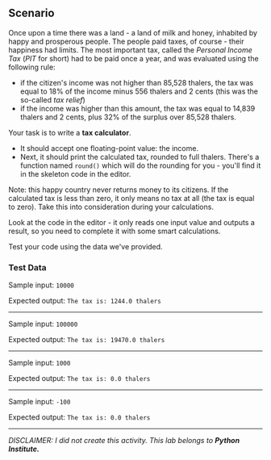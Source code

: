## Scenario
Once upon a time there was a land - a land of milk and honey, inhabited by happy and prosperous people. The people paid taxes, of course - their happiness had limits. The most important tax, called the *Personal Income Tax* (*PIT* for short) had to be paid once a year, and was evaluated using the following rule:

* if the citizen's income was not higher than 85,528 thalers, the tax was equal to 18% of the income minus 556 thalers and 2 cents (this was the so-called *tax relief*)
* if the income was higher than this amount, the tax was equal to 14,839 thalers and 2 cents, plus 32% of the surplus over 85,528 thalers.

Your task is to write a **tax calculator**.

* It should accept one floating-point value: the income.
* Next, it should print the calculated tax, rounded to full thalers. There's a function named `round()` which will do the rounding for you - you'll find it in the skeleton code in the editor.

Note: this happy country never returns money to its citizens. If the calculated tax is less than zero, it only means no tax at all (the tax is equal to zero). Take this into consideration during your calculations.

Look at the code in the editor - it only reads one input value and outputs a result, so you need to complete it with some smart calculations.

Test your code using the data we've provided.

### Test Data
Sample input: `10000`

Expected output: `The tax is: 1244.0 thalers`
___

Sample input: `100000`

Expected output: `The tax is: 19470.0 thalers`
___

Sample input: `1000`

Expected output: `The tax is: 0.0 thalers`
___

Sample input: `-100`

Expected output: `The tax is: 0.0 thalers`
___

*DISCLAIMER: I did not create this activity. This lab belongs to **Python Institute.***
